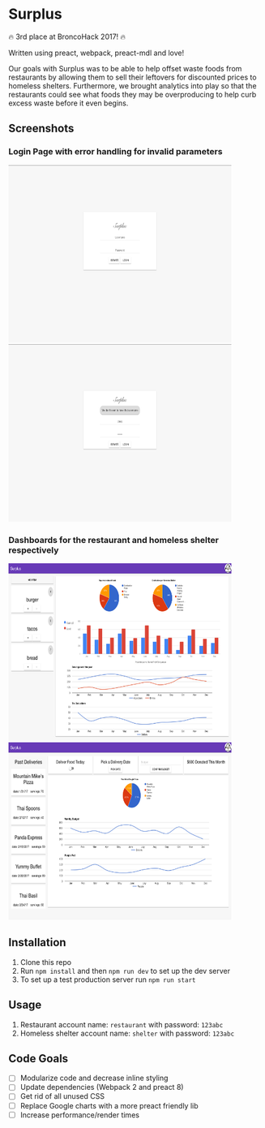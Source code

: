 # Surplus

🔥 3rd place at BroncoHack 2017! 🔥  

Written using preact, webpack, preact-mdl and love!

Our goals with Surplus was to be able to help offset waste foods from restaurants by allowing them to sell their leftovers for discounted prices to homeless shelters. Furthermore, we brought analytics into play so that the restaurants could see what foods they may be overproducing to help curb excess waste before it even begins.  

## Screenshots  
### Login Page with error handling for invalid parameters  

<img src="src/assets/pics/login.png" width="440px" height="350px"/> <img src="src/assets/pics/loginerr.png" width="440px" height="350px"/>  

### Dashboards for the restaurant and homeless shelter respectively  

 <img src="src/assets/pics/restaurant.png" width="440px" height="350px"/> <img src="src/assets/pics/shelter.png" width="440px" height="350px"/> 

## Installation
1) Clone this repo  
2) Run `npm install` and then `npm run dev` to set up the dev server  
3) To set up a test production server run `npm run start`

## Usage  
1) Restaurant account name: `restaurant` with password: `123abc`  
2) Homeless shelter account name: `shelter` with password: `123abc`  

## Code Goals
- [ ] Modularize code and decrease inline styling
- [ ] Update dependencies (Webpack 2 and preact 8)
- [ ] Get rid of all unused CSS
- [ ] Replace Google charts with a more preact friendly lib
- [ ] Increase performance/render times